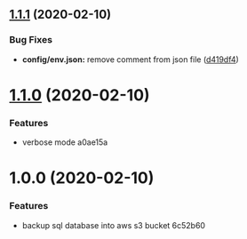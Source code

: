 ## [1.1.1](https://github.com/QuantumLabsLtda/psql-aws-backup/compare/1.1.0...1.1.1) (2020-02-10)


### Bug Fixes

* **config/env.json:** remove comment from json file ([d419df4](https://github.com/QuantumLabsLtda/psql-aws-backup/commit/d419df4d935951f51042c2285df114a125cdbf29))



# [1.1.0](/compare/1.0.0...1.1.0) (2020-02-10)


### Features

* verbose mode a0ae15a



# 1.0.0 (2020-02-10)


### Features

* backup sql database into aws s3 bucket 6c52b60



